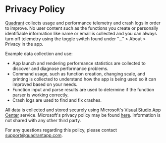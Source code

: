 # Privacy Policy
[Quadrant](https://www.microsoft.com/store/apps/9nblggh5k7hw) collects usage and performance telemetry and crash logs in order to improve. No user content such as the functions you create or personally identifiable information like name or email is collected and you can always turn off telemetry using the toggle switch found under "..." > About > Privacy in the app.

Example data collection and use:
 * App launch and rendering performance statistics are collected to discover and diagnose performance problems.
 * Command usage, such as function creation, changing scale, and printing is collected to understand how the app is being used so it can improved based on your needs.
 * Function input and parse results are used to determine if the function parser is working correctly.
 * Crash logs are used to find and fix crashes.

All data is collected and stored securely using Microsoft's [Visual Studio App Center](https://docs.microsoft.com/en-us/appcenter/) service. Microsoft's privacy policy may be found [here](https://privacy.microsoft.com/en-us/PrivacyStatement). Information is not shared with any other third party.

For any questions regarding this policy, please contact support@quadrantapp.com.
